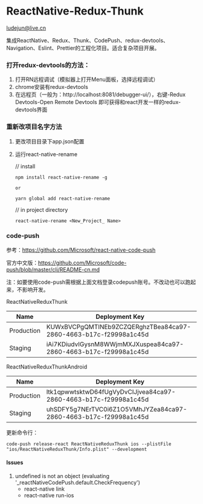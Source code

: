 # ReactNative-Redux-Thunk
ludejun@live.cn

集成ReactNative、Redux、Thunk、CodePush、redux-devtools、Navigation、Eslint、Prettier的工程化项目。适合复杂项目开展。

### 打开redux-devtools的方法：
1. 打开RN远程调试（模拟器上打开Menu面板，选择远程调试）
2. chrome安装有redux-devtools
3. 在远程页（一般为：http://localhost:8081/debugger-ui/），右键-Redux Devtools-Open Remote Devtools
即可获得和react开发一样的redux-devtools界面

### 重新改项目名字方法

1. 更改项目目录下app.json配置

2. 运行react-native-rename

    // install

    ```shell
    npm install react-native-rename -g
    ```

       or 

    ```shell
    yarn global add react-native-rename
    ```

    // in project directory

       react-native-rename <New_Project_ Name>


### code-push
参考：https://github.com/Microsoft/react-native-code-push

官方中文版：https://github.com/Microsoft/code-push/blob/master/cli/README-cn.md

注：如要使用code-push需根据上面文档登录codepush账号。不改动也可以跑起来，不影响开发。

ReactNativeReduxThunk

| Name       | Deployment Key                                               |
| ---------- | ------------------------------------------------------------ |
| Production | KUWxBVCPgQMTINEb9ZCZQERghzTBea84ca97-2860-4663-b17c-f29998a1c45d |
| Staging    | iAi7KDiudvIGysnM8WWjmMXJXuspea84ca97-2860-4663-b17c-f29998a1c45d |

ReactNativeReduxThunkAndroid

| Name       | Deployment Key                                               |
| ---------- | ------------------------------------------------------------ |
| Production | ltk1qpwwtsktwD64fUgVyDvCIJjvea84ca97-2860-4663-b17c-f29998a1c45d |
| Staging    | uhSDFY5g7NErTVC0i6Z1O5VMhJYZea84ca97-2860-4663-b17c-f29998a1c45d |

更新命令行：

```shell
code-push release-react ReactNativeReduxThunk ios --plistFile "ios/ReactNativeReduxThunk/Info.plist" --development
```




#### Issues
1. undefined is not an object (evaluating '_reactNativeCodePush.default.CheckFrequency')
    - react-native link
    - react-native run-ios


